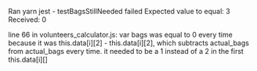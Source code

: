 Ran yarn jest - testBagsStillNeeded failed
Expected value to equal:
      3
Received:
      0

line 66 in volunteers_calculator.js:
    var bags was equal to 0 every time because it was this.data[i][2] - this.data[i][2], which subtracts actual_bags from actual_bags every time. it needed to be a 1 instead of a 2 in the first this.data[i][]